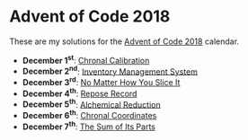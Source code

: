 # Advent of Code 2018
These are my solutions for the [Advent of Code 2018](https://adventofcode.com/2018)
calendar. 

* __December 1<sup>st</sup>__: [Chronal Calibration](December01)
* __December 2<sup>nd</sup>__: [Inventory Management System](December02)
* __December 3<sup>rd</sup>__: [No Matter How You Slice It](December03)
* __December 4<sup>th</sup>__: [Repose Record](December04)
* __December 5<sup>th</sup>__: [Alchemical Reduction](December05)
* __December 6<sup>th</sup>__: [Chronal Coordinates](December06)
* __December 7<sup>th</sup>__: [The Sum of Its Parts](December07)
